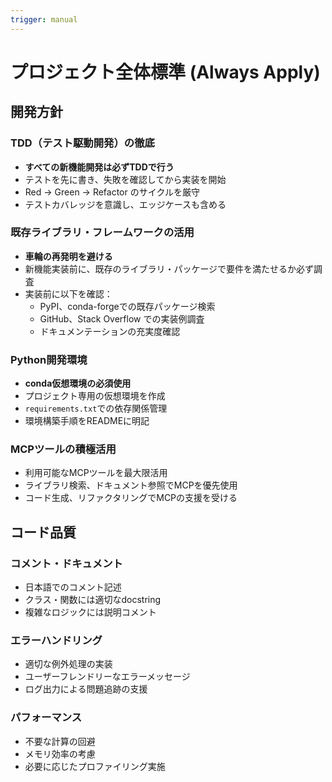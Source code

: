 ```yaml
---
trigger: manual
---
```

# プロジェクト全体標準 (Always Apply)

## 開発方針

### TDD（テスト駆動開発）の徹底
- **すべての新機能開発は必ずTDDで行う**
- テストを先に書き、失敗を確認してから実装を開始
- Red → Green → Refactor のサイクルを厳守
- テストカバレッジを意識し、エッジケースも含める

### 既存ライブラリ・フレームワークの活用
- **車輪の再発明を避ける**
- 新機能実装前に、既存のライブラリ・パッケージで要件を満たせるか必ず調査
- 実装前に以下を確認：
  - PyPI、conda-forgeでの既存パッケージ検索
  - GitHub、Stack Overflow での実装例調査
  - ドキュメンテーションの充実度確認

### Python開発環境
- **conda仮想環境の必須使用**
- プロジェクト専用の仮想環境を作成
- `requirements.txt`での依存関係管理
- 環境構築手順をREADMEに明記

### MCPツールの積極活用
- 利用可能なMCPツールを最大限活用
- ライブラリ検索、ドキュメント参照でMCPを優先使用
- コード生成、リファクタリングでMCPの支援を受ける

## コード品質

### コメント・ドキュメント
- 日本語でのコメント記述
- クラス・関数には適切なdocstring
- 複雑なロジックには説明コメント

### エラーハンドリング
- 適切な例外処理の実装
- ユーザーフレンドリーなエラーメッセージ
- ログ出力による問題追跡の支援

### パフォーマンス
- 不要な計算の回避
- メモリ効率の考慮
- 必要に応じたプロファイリング実施